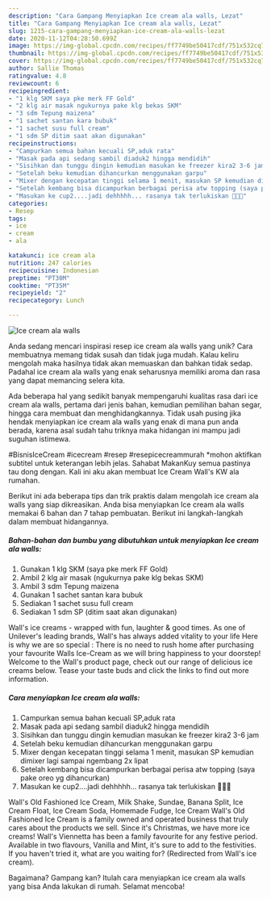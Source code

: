 ```yaml
---
description: "Cara Gampang Menyiapkan Ice cream ala walls, Lezat"
title: "Cara Gampang Menyiapkan Ice cream ala walls, Lezat"
slug: 1215-cara-gampang-menyiapkan-ice-cream-ala-walls-lezat
date: 2020-11-12T04:28:50.699Z
image: https://img-global.cpcdn.com/recipes/ff7749be50417cdf/751x532cq70/ice-cream-ala-walls-foto-resep-utama.jpg
thumbnail: https://img-global.cpcdn.com/recipes/ff7749be50417cdf/751x532cq70/ice-cream-ala-walls-foto-resep-utama.jpg
cover: https://img-global.cpcdn.com/recipes/ff7749be50417cdf/751x532cq70/ice-cream-ala-walls-foto-resep-utama.jpg
author: Sallie Thomas
ratingvalue: 4.8
reviewcount: 6
recipeingredient:
- "1 klg SKM saya pke merk FF Gold"
- "2 klg air masak ngukurnya pake klg bekas SKM"
- "3 sdm Tepung maizena"
- "1 sachet santan kara bubuk"
- "1 sachet susu full cream"
- "1 sdm SP ditim saat akan digunakan"
recipeinstructions:
- "Campurkan semua bahan kecuali SP,aduk rata"
- "Masak pada api sedang sambil diaduk2 hingga mendidih"
- "Sisihkan dan tunggu dingin kemudian masukan ke freezer kira2 3-6 jam"
- "Setelah beku kemudian dihancurkan menggunakan garpu"
- "Mixer dengan kecepatan tinggi selama 1 menit, masukan SP kemudian dimixer lagi sampai ngembang 2x lipat"
- "Setelah kembang bisa dicampurkan berbagai perisa atw topping (saya pake oreo yg dihancurkan)"
- "Masukan ke cup2....jadi dehhhhh... rasanya tak terlukiskan 🤣🤣🤣"
categories:
- Resep
tags:
- ice
- cream
- ala

katakunci: ice cream ala 
nutrition: 247 calories
recipecuisine: Indonesian
preptime: "PT30M"
cooktime: "PT35M"
recipeyield: "2"
recipecategory: Lunch

---
```



![Ice cream ala walls](https://img-global.cpcdn.com/recipes/ff7749be50417cdf/751x532cq70/ice-cream-ala-walls-foto-resep-utama.jpg)

Anda sedang mencari inspirasi resep ice cream ala walls yang unik? Cara membuatnya memang tidak susah dan tidak juga mudah. Kalau keliru mengolah maka hasilnya tidak akan memuaskan dan bahkan tidak sedap. Padahal ice cream ala walls yang enak seharusnya memiliki aroma dan rasa yang dapat memancing selera kita.

Ada beberapa hal yang sedikit banyak mempengaruhi kualitas rasa dari ice cream ala walls, pertama dari jenis bahan, kemudian pemilihan bahan segar, hingga cara membuat dan menghidangkannya. Tidak usah pusing jika hendak menyiapkan ice cream ala walls yang enak di mana pun anda berada, karena asal sudah tahu triknya maka hidangan ini mampu jadi suguhan istimewa.

#BisnisIceCream #icecream #resep #resepicecreammurah *mohon aktifkan subtitel untuk keterangan lebih jelas. Sahabat MakanKuy semua pastinya tau dong dengan. Kali ini aku akan membuat Ice Cream Wall&#39;s KW ala rumahan.


Berikut ini ada beberapa tips dan trik praktis dalam mengolah ice cream ala walls yang siap dikreasikan. Anda bisa menyiapkan Ice cream ala walls memakai 6 bahan dan 7 tahap pembuatan. Berikut ini langkah-langkah dalam membuat hidangannya.

<!--inarticleads1-->

##### Bahan-bahan dan bumbu yang dibutuhkan untuk menyiapkan Ice cream ala walls:

1. Gunakan 1 klg SKM (saya pke merk FF Gold)
1. Ambil 2 klg air masak (ngukurnya pake klg bekas SKM)
1. Ambil 3 sdm Tepung maizena
1. Gunakan 1 sachet santan kara bubuk
1. Sediakan 1 sachet susu full cream
1. Sediakan 1 sdm SP (ditim saat akan digunakan)


Wall&#39;s ice creams - wrapped with fun, laughter &amp; good times. As one of Unilever&#39;s leading brands, Wall&#39;s has always added vitality to your life Here is why we are so special : There is no need to rush home after purchasing your favourite Walls Ice-Cream as we will bring happiness to your doorstep! Welcome to the Wall&#39;s product page, check out our range of delicious ice creams below. Tease your taste buds and click the links to find out more information. 

<!--inarticleads2-->

##### Cara menyiapkan Ice cream ala walls:

1. Campurkan semua bahan kecuali SP,aduk rata
1. Masak pada api sedang sambil diaduk2 hingga mendidih
1. Sisihkan dan tunggu dingin kemudian masukan ke freezer kira2 3-6 jam
1. Setelah beku kemudian dihancurkan menggunakan garpu
1. Mixer dengan kecepatan tinggi selama 1 menit, masukan SP kemudian dimixer lagi sampai ngembang 2x lipat
1. Setelah kembang bisa dicampurkan berbagai perisa atw topping (saya pake oreo yg dihancurkan)
1. Masukan ke cup2....jadi dehhhhh... rasanya tak terlukiskan 🤣🤣🤣


Wall&#39;s Old Fashioned Ice Cream, Milk Shake, Sundae, Banana Split, Ice Cream Float, Ice Cream Soda, Homemade Fudge, Ice Cream Wall&#39;s Old Fashioned Ice Cream is a family owned and operated business that truly cares about the products we sell. Since it&#39;s Christmas, we have more ice creams! Wall&#39;s Viennetta has been a family favourite for any festive period. Available in two flavours, Vanilla and Mint, it&#39;s sure to add to the festivities. If you haven&#39;t tried it, what are you waiting for? (Redirected from Wall&#39;s ice cream). 

Bagaimana? Gampang kan? Itulah cara menyiapkan ice cream ala walls yang bisa Anda lakukan di rumah. Selamat mencoba!
